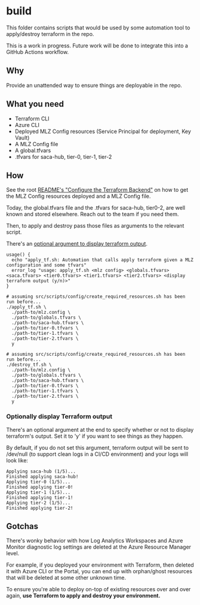 # build

This folder contains scripts that would be used by some automation tool to apply/destroy terraform in the repo.

This is a work in progress. Future work will be done to integrate this into a GitHub Actions workflow.

## Why

Provide an unattended way to ensure things are deployable in the repo.

## What you need

- Terraform CLI
- Azure CLI
- Deployed MLZ Config resources (Service Principal for deployment, Key Vault)
- A MLZ Config file
- A global.tfvars
- .tfvars for saca-hub, tier-0, tier-1, tier-2

## How

See the root [README's "Configure the Terraform Backend"](../README.md#Configure-the-Terraform-Backend) on how to get the MLZ Config resources deployed and a MLZ Config file.

Today, the global.tfvars file and the .tfvars for saca-hub, tier0-2, are well known and stored elsewhere. Reach out to the team if you need them.

Then, to apply and destroy pass those files as arguments to the relevant script.

There's an [optional argument to display terraform output](#Optionally-display-Terraform-output).

```shell
usage() {
  echo "apply_tf.sh: Automation that calls apply terraform given a MLZ configuration and some tfvars"
  error_log "usage: apply_tf.sh <mlz config> <globals.tfvars> <saca.tfvars> <tier0.tfvars> <tier1.tfvars> <tier2.tfvars> <display terraform output (y/n)>"
}
```

```shell
# assuming src/scripts/config/create_required_resources.sh has been run before...
./apply_tf.sh \
  ./path-to/mlz.config \
  ./path-to/globals.tfvars \
  ./path-to/saca-hub.tfvars \
  ./path-to/tier-0.tfvars \
  ./path-to/tier-1.tfvars \
  ./path-to/tier-2.tfvars \
  y
```

```shell
# assuming src/scripts/config/create_required_resources.sh has been run before...
./destroy_tf.sh \
  ./path-to/mlz.config \
  ./path-to/globals.tfvars \
  ./path-to/saca-hub.tfvars \
  ./path-to/tier-0.tfvars \
  ./path-to/tier-1.tfvars \
  ./path-to/tier-2.tfvars \
  y
```

### Optionally display Terraform output

There's an optional argument at the end to specify whether or not to display terraform's output. Set it to 'y' if you want to see things as they happen.

By default, if you do not set this argument, terraform output will be sent to /dev/null (to support clean logs in a CI/CD environment) and your logs will look like:

```plaintext
Applying saca-hub (1/5)...
Finished applying saca-hub!
Applying tier-0 (1/5)...
Finished applying tier-0!
Applying tier-1 (1/5)...
Finished applying tier-1!
Applying tier-2 (1/5)...
Finished applying tier-2!
```

## Gotchas

There's wonky behavior with how Log Analytics Workspaces and Azure Monitor diagnostic log settings are deleted at the Azure Resource Manager level.

For example, if you deployed your environment with Terraform, then deleted it with Azure CLI or the Portal, you can end up with orphan/ghost resources that will be deleted at some other unknown time.

To ensure you're able to deploy on-top of existing resources over and over again, __use Terraform to apply and destroy your environment.__
